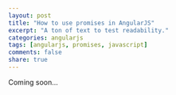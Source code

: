 ```yaml
---
layout: post
title: "How to use promises in AngularJS"
excerpt: "A ton of text to test readability."
categories: angularjs
tags: [angularjs, promises, javascript]
comments: false
share: true
---
```


Coming soon...